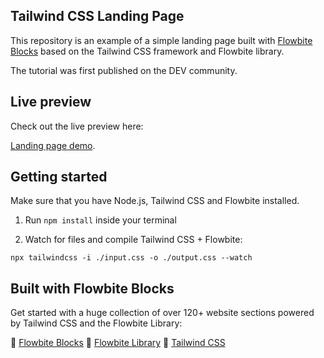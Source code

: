 ## Tailwind CSS Landing Page

This repository is an example of a simple landing page built with [Flowbite Blocks](https://flowbite.com/blocks/) based on the Tailwind CSS framework and Flowbite library.

The tutorial was first published on the DEV community.

## Live preview

Check out the live preview here:

[Landing page demo](https://themesberg.github.io/tailwind-css-landing-page/).

## Getting started

Make sure that you have Node.js, Tailwind CSS and Flowbite installed.

1. Run `npm install` inside your terminal

2. Watch for files and compile Tailwind CSS + Flowbite:

```
npx tailwindcss -i ./input.css -o ./output.css --watch
```

## Built with Flowbite Blocks

Get started with a huge collection of over 120+ website sections powered by Tailwind CSS and the Flowbite Library:

🔗 [Flowbite Blocks](https://flowbite.com/blocks/)
🔗 [Flowbite Library](https://flowbite.com/docs/getting-started/introduction/)
🔗 [Tailwind CSS](https://tailwindcss.com/)

